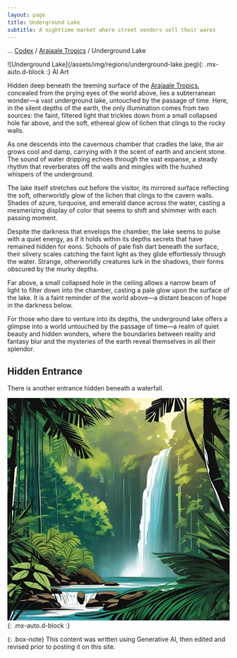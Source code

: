```yaml
---
layout: page
title: Underground Lake
subtitle: A nighttime market where street vendors sell their wares
---
```

<span class="breadcrumbs" markdown="1">... [Codex](/codex) / [Arajaale Tropics](/codex/regions/arajaale-tropics) / Underground Lake</span>
<div class="position-placeholder" markdown="1">
![Underground Lake](/assets/img/regions/underground-lake.jpeg){: .mx-auto.d-block :}
<span class="ai-img">AI Art</span>
</div>

Hidden deep beneath the teeming surface of the [Arajaale Tropics](/codex/regions/arajaale-tropics), concealed from the prying eyes of the world above, lies a subterranean wonder—a vast underground lake, untouched by the passage of time. Here, in the silent depths of the earth, the only illumination comes from two sources: the faint, filtered light that trickles down from a small collapsed hole far above, and the soft, ethereal glow of lichen that clings to the rocky walls.

As one descends into the cavernous chamber that cradles the lake, the air grows cool and damp, carrying with it the scent of earth and ancient stone. The sound of water dripping echoes through the vast expanse, a steady rhythm that reverberates off the walls and mingles with the hushed whispers of the underground.

The lake itself stretches out before the visitor, its mirrored surface reflecting the soft, otherworldly glow of the lichen that clings to the cavern walls. Shades of azure, turquoise, and emerald dance across the water, casting a mesmerizing display of color that seems to shift and shimmer with each passing moment.

Despite the darkness that envelops the chamber, the lake seems to pulse with a quiet energy, as if it holds within its depths secrets that have remained hidden for eons. Schools of pale fish dart beneath the surface, their silvery scales catching the faint light as they glide effortlessly through the water. Strange, otherworldly creatures lurk in the shadows, their forms obscured by the murky depths.

Far above, a small collapsed hole in the ceiling allows a narrow beam of light to filter down into the chamber, casting a pale glow upon the surface of the lake. It is a faint reminder of the world above—a distant beacon of hope in the darkness below.

For those who dare to venture into its depths, the underground lake offers a glimpse into a world untouched by the passage of time—a realm of quiet beauty and hidden wonders, where the boundaries between reality and fantasy blur and the mysteries of the earth reveal themselves in all their splendor.

<div class="hidden" markdown="1">

## Hidden Entrance

There is another entrance hidden beneath a waterfall.

![Underground Lake Alternate Entrance](/assets/img/regions/underground-lake-alternate-entrance.jpeg){: .mx-auto.d-block :}

</div>

{: .box-note}
This content was written using Generative AI, then edited and revised prior to posting it on this site.